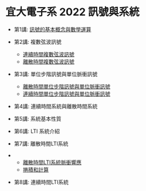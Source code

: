 <H1>宜大電子系 2022 訊號與系統 </H1>

* 第1講: [訊號的基本概念與數學運算](https://colab.research.google.com/github/luckguy/SS2022/blob/main/SS01.ipynb)
* 第2講: 複數弦波訊號
  * [連續時間複數弦波訊號](https://colab.research.google.com/github/luckguy/SS2022/blob/main/SS02_c.ipynb)
  * [離散時間複數弦波訊號](https://colab.research.google.com/github/luckguy/SS2022/blob/main/SS02_d.ipynb)
* 第3講: 單位步階訊號與單位脈衝訊號
  * [離散時間單位步階訊號與單位脈衝訊號](https://colab.research.google.com/github/luckguy/SS2022/blob/main/SS03_d.ipynb)
  * [連續時間單位步階訊號與單位脈衝訊號](https://colab.research.google.com/github/luckguy/SS2022/blob/main/SS03_c.ipynb)
* 第4講: 連續時間系統與離散時間系統
* 第5講: 系統基本性質

* 第6講: LTI 系統介紹
* 第7講: 離散時間LTI系統
* * [離散時間LTI系統脈衝響應](https://colab.research.google.com/github/luckguy/SS2022/blob/main/SS07_impulse.ipynb)
  * [捲積和計算](https://colab.research.google.com/github/luckguy/SS2022/blob/main/SS07_convolution.ipynb)
* 第8講: 連續時間LTI系統
